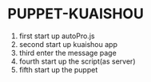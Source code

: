# PUPPET-KUAISHOU

1. first start up autoPro.js
2. second start up kuaishou app
3. third enter the message page
4. fourth start up the script(as server)
5. fifth start up the puppet
